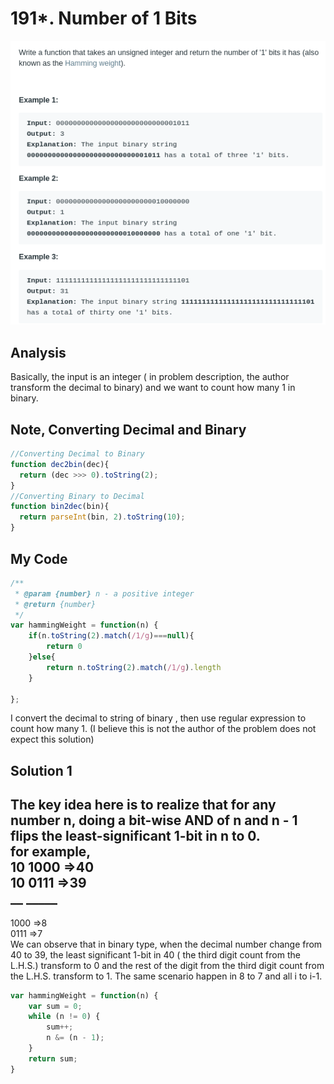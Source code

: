 # 191\*. Number of 1 Bits

![](.gitbook/assets/image%20%2840%29.png)

## Analysis

Basically, the input is an integer \( in problem description, the author transform the decimal to binary\) and we want to count how many 1 in binary.

## Note, Converting Decimal and Binary

```javascript
//Converting Decimal to Binary
function dec2bin(dec){
  return (dec >>> 0).toString(2);
}
//Converting Binary to Decimal
function bin2dec(bin){
  return parseInt(bin, 2).toString(10);
}
```

## My Code

```javascript
/**
 * @param {number} n - a positive integer
 * @return {number}
 */
var hammingWeight = function(n) {
    if(n.toString(2).match(/1/g)===null){
        return 0
    }else{
        return n.toString(2).match(/1/g).length
    }
    
};
```

I convert the decimal to string of binary , then use regular expression to count how many 1. \(I believe this is not the author of the problem does not expect this solution\)  


## Solution 1

The key idea here is to realize that for any number n, doing a bit-wise AND of n and n - 1 flips the least-significant 1-bit in n to 0.  
for example,  
10  1000        =&gt;40  
10  0111        =&gt;39  
\_\_   \_\_\_\_\_  
-------------------------------  
1000            =&gt;8  
0111            =&gt;7  
We can observe that in binary type, when the decimal number change from 40 to 39, the least significant 1-bit in 40 \( the third digit count from the L.H.S.\) transform to 0 and the rest of the digit from the third digit count from the L.H.S. transform to 1. The same scenario happen in 8 to 7 and all i to i-1.  


```javascript
var hammingWeight = function(n) {
    var sum = 0;
    while (n != 0) {
        sum++;
        n &= (n - 1);
    }
    return sum;
}
```

